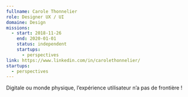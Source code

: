 ```yaml
---
fullname: Carole Thonnelier
role: Designer UX / UI
domaine: Design
missions:
  - start: 2018-11-26
    end: 2020-01-01
    status: independent
    startups:
      - perspectives
link: https://www.linkedin.com/in/carolethonnelier/
startups:
  - perspectives
---
```

Digitale ou monde physique, l’expérience utilisateur n’a pas de frontière !